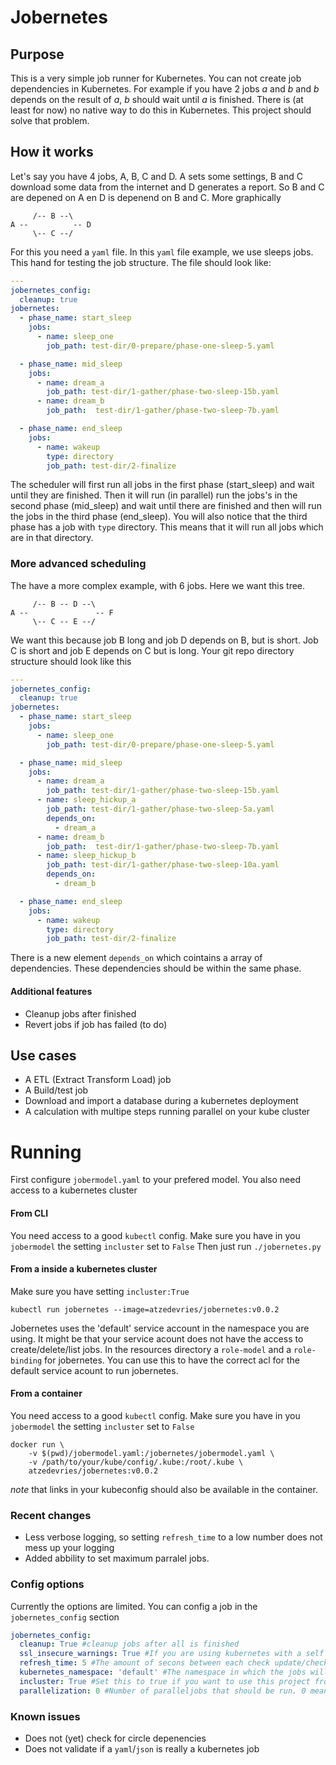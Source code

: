 # Jobernetes

## Purpose
This is a very simple job runner for Kubernetes. You can not create job
dependencies in Kubernetes. For example if you have 2 jobs *a* and *b* and *b* depends on the
result of *a*, *b* should wait until *a* is finished. There is (at least for now) no native way to do this in Kubernetes.
This project should solve that problem.

## How it  works
Let's say you have 4 jobs, A, B, C and D. A sets some settings, B and C download some data from the internet and
D generates a report. So  B and C are depened on A en D is depenend on B and C. More graphically
```
     /-- B --\
A --          -- D
     \-- C --/
```
For this you need a `yaml` file. In this `yaml` file example, we use sleeps jobs. This hand for testing the job structure. 
The file should look like:
```yaml
---
jobernetes_config:
  cleanup: true
jobernetes:
  - phase_name: start_sleep
    jobs:
      - name: sleep_one
        job_path: test-dir/0-prepare/phase-one-sleep-5.yaml

  - phase_name: mid_sleep
    jobs:
      - name: dream_a
        job_path: test-dir/1-gather/phase-two-sleep-15b.yaml
      - name: dream_b
        job_path:  test-dir/1-gather/phase-two-sleep-7b.yaml

  - phase_name: end_sleep
    jobs:
      - name: wakeup
        type: directory
        job_path: test-dir/2-finalize
```
The scheduler will first run all jobs in the first phase (start_sleep) and wait until they are finished. Then it will run (in parallel)
run the jobs's in the second phase (mid_sleep) and wait until there are finished and then will run the jobs in the third phase (end_sleep).
You will also notice that the third phase has a job with `type` directory. This means that it will run all jobs which are in that directory.

### More advanced scheduling
The have a more complex example, with 6 jobs. Here we want this tree.
```
     /-- B -- D --\
A --               -- F
     \-- C -- E --/
```
We want this because job B long and job D depends on B, but is short. Job C is short and job E depends on C but is long.
Your git repo directory structure should look like this
```yaml
---
jobernetes_config:
  cleanup: true
jobernetes:
  - phase_name: start_sleep
    jobs:
      - name: sleep_one
        job_path: test-dir/0-prepare/phase-one-sleep-5.yaml

  - phase_name: mid_sleep
    jobs:
      - name: dream_a
        job_path: test-dir/1-gather/phase-two-sleep-15b.yaml
      - name: sleep_hickup_a
        job_path: test-dir/1-gather/phase-two-sleep-5a.yaml
        depends_on:
          - dream_a
      - name: dream_b
        job_path:  test-dir/1-gather/phase-two-sleep-7b.yaml
      - name: sleep_hickup_b
        job_path: test-dir/1-gather/phase-two-sleep-10a.yaml
        depends_on:
          - dream_b

  - phase_name: end_sleep
    jobs:
      - name: wakeup
        type: directory
        job_path: test-dir/2-finalize
```
There is a new element `depends_on` which cointains a array of dependencies. These dependencies should be within
the same phase.

#### Additional features
* Cleanup jobs after finished
* Revert jobs if job has failed (to do)

## Use cases
* A ETL (Extract Transform Load) job
* A Build/test job
* Download and import a database during a kubernetes deployment
* A calculation with multipe steps running parallel on your kube cluster


# Running
First configure `jobermodel.yaml` to your prefered model. You also need access to a kubernetes cluster

#### From CLI
You need access to a good `kubectl` config. Make sure you have in you `jobermodel` the setting `incluster`
set to `False` Then just run `./jobernetes.py`

#### From a inside a kubernetes cluster
Make sure you have setting `incluster:True`
```shell
kubectl run jobernetes --image=atzedevries/jobernetes:v0.0.2
```
Jobernetes uses the 'default' service account in the namespace you are using. It might be that your service acount
does not have the access to create/delete/list jobs. In the resources directory a `role-model` and a `role-binding` for 
jobernetes. You can use this to have the correct acl for the default service acount to run jobernetes.

#### From a container
You need access to a good `kubectl` config. Make sure you have in you `jobermodel` the setting `incluster`
set to `False` 
```shell
docker run \
    -v $(pwd)/jobermodel.yaml:/jobernetes/jobermodel.yaml \
    -v /path/to/your/kube/config/.kube:/root/.kube \
    atzedevries/jobernetes:v0.0.2
```
*note* that links in your kubeconfig should also be available in the container.

### Recent changes
* Less verbose logging, so setting `refresh_time` to a low number does not mess up your logging
* Added abbility to set maximum parralel jobs.


### Config options
Currently the options are limited. You can config a job in the `jobernetes_config` section
```yaml
jobernetes_config:
  cleanup: True #cleanup jobs after all is finished
  ssl_insecure_warnings: True #If you are using kubernetes with a self signed certificate this might be handy to set to False
  refresh_time: 5 #The amount of secons between each check update/check of your jobs
  kubernetes_namespace: 'default' #The namespace in which the jobs will be running
  incluster: True #Set this to true if you want to use this project from a kubernetes pod
  parallelization: 0 #Number of paralleljobs that should be run. 0 means unlimited.
```
### Known issues
* Does not (yet) check for circle depenencies
* Does not validate if a `yaml`/`json` is really a kubernetes job


